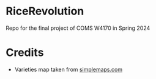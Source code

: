 # RiceRevolution
Repo for the final project of COMS W4170 in Spring 2024

# Credits
* Varieties map taken from [simplemaps.com](https://simplemaps.com/resources/free-continent-map)

